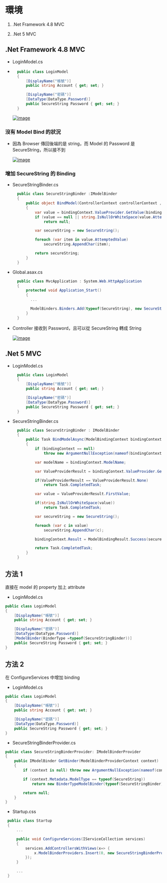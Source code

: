 # 環境

1. .Net Framework 4.8 MVC

1. .Net 5 MVC

## .Net Framework 4.8 MVC

- LoginModel.cs

- ```csharp
    public class LoginModel
    {
        [DisplayName("帳號")]
        public string Account { get; set; }

        [DisplayName("密碼")]
        [DataType(DataType.Password)]
        public SecureString Password { get; set; }
    }
  ```

  [![image](https://user-images.githubusercontent.com/37999690/125567870-bac32b80-8509-42a4-a929-d7dda2139f91.png "image")](https://user-images.githubusercontent.com/37999690/125567870-bac32b80-8509-42a4-a929-d7dda2139f91.png)

### 沒有 Model Bind 的狀況

- 因為 Browser 傳回後端的是 string，而 Model 的 Password 是 SecureString，所以接不到

  [![image](https://user-images.githubusercontent.com/37999690/125568399-4ccaac3b-690e-4e07-9793-f19d18ed1ec4.png "image")](https://user-images.githubusercontent.com/37999690/125568399-4ccaac3b-690e-4e07-9793-f19d18ed1ec4.png)

### 增加 SecureString 的 Binding

- SecureStringBinder.cs

  ```csharp
    public class SecureStringBinder :IModelBinder
    {
        public object BindModel(ControllerContext controllerContext , ModelBindingContext bindingContext)
        {
            var value = bindingContext.ValueProvider.GetValue(bindingContext.ModelName);
            if (value == null || string.IsNullOrWhiteSpace(value.AttemptedValue))
                return null;

            var secureString = new SecureString();

            foreach (var item in value.AttemptedValue)
                secureString.AppendChar(item);

            return secureString;
        }
    }
  ```

- Global.asax.cs

  ```csharp
    public class MvcApplication : System.Web.HttpApplication
    {
        protected void Application_Start()
        {
          ...

          ModelBinders.Binders.Add(typeof(SecureString), new SecureStringBinder());
        }
    }
  ```

- Controller 接收到 Password，且可以從 SecureString 轉成 String

  [![image](https://user-images.githubusercontent.com/37999690/125569233-6f032740-792e-4794-a1bd-f1c486057539.png "image")](https://user-images.githubusercontent.com/37999690/125569233-6f032740-792e-4794-a1bd-f1c486057539.png)

## .Net 5 MVC

- LoginModel.cs

  ```csharp
    public class LoginModel
    {
        [DisplayName("帳號")]
        public string Account { get; set; }

        [DisplayName("密碼")]
        [DataType(DataType.Password)]
        public SecureString Password { get; set; }
    }
  ```

- SecureStringBinder.cs

  ```cs
    public class SecureStringBinder : IModelBinder
    {
        public Task BindModelAsync(ModelBindingContext bindingContext)
        {
            if (bindingContext == null)
                throw new ArgumentNullException(nameof(bindingContext));

            var modelName = bindingContext.ModelName;

            var ValueProviderResult = bindingContext.ValueProvider.GetValue(modelName);

            if(ValueProviderResult == ValueProviderResult.None)
                return Task.CompletedTask;

            var value = ValueProviderResult.FirstValue;

            if(string.IsNullOrWhiteSpace(value))
                return Task.CompletedTask;

            var secureString = new SecureString();

            foreach (var c in value)
                secureString.AppendChar(c);

            bindingContext.Result = ModelBindingResult.Success(secureString);

            return Task.CompletedTask;
        }
    }
  ```

## 方法 1

直接在 model 的 property 加上 attribute

- LoginModel.cs

```csharp
public class LoginModel
{
    [DisplayName("帳號")]
    public string Account { get; set; }

    [DisplayName("密碼")]
    [DataType(DataType.Password)]
    [ModelBinder(BinderType =typeof(SecureStringBinder))]
    public SecureString Password { get; set; }
}
```

## 方法 2

在 ConfigureServices 中增加 binding

- LoginModel.cs

```csharp
public class LoginModel
{
    [DisplayName("帳號")]
    public string Account { get; set; }

    [DisplayName("密碼")]
    [DataType(DataType.Password)]
    public SecureString Password { get; set; }
}
```

- SecureStringBinderProvider.cs

```csharp
public class SecureStringBinderProvider: IModelBinderProvider
{
    public IModelBinder GetBinder(ModelBinderProviderContext context)
    {
        if (context is null) throw new ArgumentNullException(nameof(context));

        if (context.Metadata.ModelType == typeof(SecureString))
            return new BinderTypeModelBinder(typeof(SecureStringBinder));

        return null;
    }
}
```

- Startup.css

```csharp
 public class Startup
 {
     ...

     public void ConfigureServices(IServiceCollection services)
     {
         services.AddControllersWithViews(x=> {
             x.ModelBinderProviders.Insert(0, new SecureStringBinderProvider());
         });
     }

     ...
 }

```
